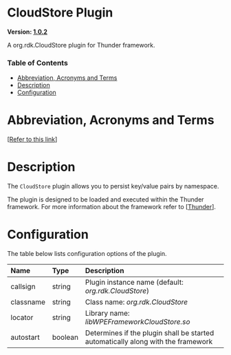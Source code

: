 <!-- Generated automatically, DO NOT EDIT! -->
<a name="CloudStore_Plugin"></a>
# CloudStore Plugin

**Version: [1.0.2](https://github.com/rdkcentral/rdkservices/blob/main/CloudStore/CHANGELOG.md)**

A org.rdk.CloudStore plugin for Thunder framework.

### Table of Contents

- [Abbreviation, Acronyms and Terms](#Abbreviation,_Acronyms_and_Terms)
- [Description](#Description)
- [Configuration](#Configuration)

<a name="Abbreviation,_Acronyms_and_Terms"></a>
# Abbreviation, Acronyms and Terms

[[Refer to this link](userguide/aat.md)]

<a name="Description"></a>
# Description

The `CloudStore` plugin allows you to persist key/value pairs by namespace.

The plugin is designed to be loaded and executed within the Thunder framework. For more information about the framework refer to [[Thunder](#Thunder)].

<a name="Configuration"></a>
# Configuration

The table below lists configuration options of the plugin.

| Name | Type | Description |
| :-------- | :-------- | :-------- |
| callsign | string | Plugin instance name (default: *org.rdk.CloudStore*) |
| classname | string | Class name: *org.rdk.CloudStore* |
| locator | string | Library name: *libWPEFrameworkCloudStore.so* |
| autostart | boolean | Determines if the plugin shall be started automatically along with the framework |

